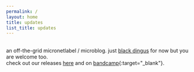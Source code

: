 ```yaml
---
permalink: /
layout: home
title: updates
list_title: updates
---
```


<br>an off-the-grid micronetlabel / microblog. just [black dingus][people] for now but you are welcome too.<br>
check out our releases [here] and on [bandcamp]{:target="_blank"}.

[people]: /people
[here]: /releases
[bandcamp]: https://zvoovim.bandcamp.com/